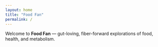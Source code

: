```yaml
---
layout: home
title: "Food Fan"
permalink: /
---
```


Welcome to **Food Fan** — gut-loving, fiber-forward explorations of food, health, and metabolism.
